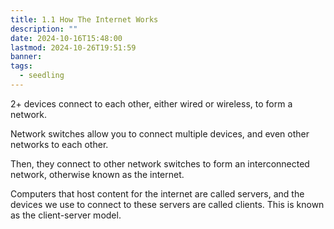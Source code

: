 ```yaml
---
title: 1.1 How The Internet Works
description: ""
date: 2024-10-16T15:48:00
lastmod: 2024-10-26T19:51:59
banner: 
tags:
  - seedling
---
```

2+ devices connect to each other, either wired or wireless, to form a network.  
  
Network switches allow you to connect multiple devices, and even other networks to each other.  
  
Then, they connect to other network switches to form an interconnected network, otherwise known as the internet.  
  
Computers that host content for the internet are called servers, and the devices we use to connect to these servers are called clients. This is known as the client-server model.  
